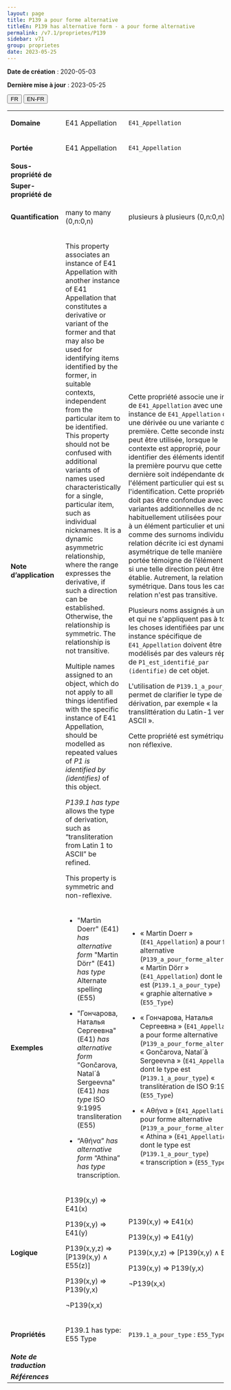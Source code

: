 ```yaml
---
layout: page
title: P139 a pour forme alternative
titleEn: P139 has alternative form - a pour forme alternative
permalink: /v7.1/proprietes/P139
sidebar: v71
group: proprietes
date: 2023-05-25
---
```


**Date de création** : 2020-05-03

**Dernière mise à jour** : 2023-05-25

<div class="lang-buttons">
 <button id="fr" class="activate">FR</button>
 <button id="en-fr">EN-FR</button>
</div>

<table>
<tbody>
<tr>
<td><strong>Domaine</strong></td>
<td class="en">
<p>E41 Appellation</p>
</td>
<td>
<p><code class="language-plaintext highlighter-rouge">E41_Appellation</code> </p>
</td>
</tr>
<tr>
<td><strong>Portée</strong></td>
<td class="en">
<p>E41 Appellation</p>
</td>
<td>
<p><code class="language-plaintext highlighter-rouge">E41_Appellation</code> </p>
</td>
</tr>
<tr>
<td><strong>Sous-propriété de</strong></td>
<td class="en">
</td>
<td>
</td>
</tr>
<tr>
<td><strong>Super-propriété de</strong></td>
<td class="en">
</td>
<td>
</td>
</tr>
<tr>
<td><strong>Quantification</strong></td>
<td class="en">
<p>many to many (0,n:0,n)</p>
</td>
<td>
<p>plusieurs à plusieurs (0,n:0,n)</p>
</td>
</tr>
<tr>
<td><strong>Note d’application</strong></td>
<td class="en">
<p>This property associates an instance of E41 Appellation with another instance of E41 Appellation that constitutes a derivative or variant of the former and that may also be used for identifying items identified by the former, in suitable contexts, independent from the particular item to be identified. This property should not be confused with additional variants of names used characteristically for a single, particular item, such as individual nicknames. It is a dynamic asymmetric relationship, where the range expresses the derivative, if such a direction can be established. Otherwise, the relationship is symmetric. The relationship is not transitive.</p>
<p>Multiple names assigned to an object, which do not apply to all things identified with the specific instance of E41 Appellation, should be modelled as repeated values of <em>P1 is identified by (identifies) </em>of this object.</p>
<p><em>P139.1 has type </em>allows the type of derivation, such as “transliteration from Latin 1 to ASCII” be refined.</p>
<p>This property is symmetric and non-reflexive. </p>
</td>
<td>
<p>Cette propriété associe une instance de <code class="language-plaintext highlighter-rouge">E41_Appellation</code> avec une autre instance de <code class="language-plaintext highlighter-rouge">E41_Appellation</code> qui est une dérivée ou une variante de la première. Cette seconde instance peut être utilisée, lorsque le contexte est approprié, pour identifier des éléments identifiés par la première pourvu que cette dernière soit indépendante de l'élément particulier qui est sujet de l'identification. Cette propriété ne doit pas être confondue avec des variantes additionnelles de noms habituellement utilisées pour référer à un élément particulier et unique comme des surnoms individuels. La relation décrite ici est dynamique et asymétrique de telle manière que la portée témoigne de l’élément dérivé si une telle direction peut être établie. Autrement, la relation est symétrique. Dans tous les cas, la relation n'est pas transitive. </p>
<p>Plusieurs noms assignés à un objet et qui ne s'appliquent pas à toutes les choses identifiées par une instance spécifique de <code class="language-plaintext highlighter-rouge">E41_Appellation</code> doivent être modélisés par des valeurs répétées de <code class="language-plaintext highlighter-rouge">P1_est_identifié_par (identifie)</code> de cet objet. </p>
<p>L'utilisation de <code class="language-plaintext highlighter-rouge">P139.1_a_pour_type</code> permet de clarifier le type de la dérivation, par exemple « la translittération du Latin-1 vers ASCII ». </p>
<p>Cette propriété est symétrique et non réflexive. </p>
</td>
</tr>
<tr>
<td><strong>Exemples</strong></td>
<td class="en">
<ul>
<li><p>"Martin Doerr" (E41) <em>has alternative form</em> "Martin Dörr" (E41) <em>has type</em> Alternate spelling (E55)</p>
</li>
<li><p>"Гончарова, Наталья Сергеевна" (E41) <em>has alternative form</em> "Gončarova, Natal´â Sergeevna" (E41) <em>has type</em> ISO 9:1995 transliteration (E55)</p>
</li>
<li><p>“Αθήνα” <em>has alternative form</em> “Athina” <em>has type</em> transcription.</p>
</li>
</ul>
</td>
<td>
<ul>
<li><p>« Martin Doerr » (<code class="language-plaintext highlighter-rouge">E41_Appellation</code>) a pour forme alternative (<code class="language-plaintext highlighter-rouge">P139_a_pour_forme_alternative</code>) « Martin Dörr » (<code class="language-plaintext highlighter-rouge">E41_Appellation</code>) dont le type est (<code class="language-plaintext highlighter-rouge">P139.1_a_pour_type</code>) « graphie alternative » (<code class="language-plaintext highlighter-rouge">E55_Type</code>)</p>
</li>
<li><p>« Гончарова, Наталья Сергеевна » (<code class="language-plaintext highlighter-rouge">E41_Appellation</code>) a pour forme alternative (<code class="language-plaintext highlighter-rouge">P139_a_pour_forme_alternative</code>) « Gončarova, Natal´â Sergeevna » (<code class="language-plaintext highlighter-rouge">E41_Appellation</code>) dont le type est (<code class="language-plaintext highlighter-rouge">P139.1_a_pour_type</code>) « translitération de ISO 9:1995 » (<code class="language-plaintext highlighter-rouge">E55_Type</code>)</p>
</li>
<li><p>« Αθήνα » (<code class="language-plaintext highlighter-rouge">E41_Appellation</code>) a pour forme alternative (<code class="language-plaintext highlighter-rouge">P139_a_pour_forme_alternative</code>) « Athina » (<code class="language-plaintext highlighter-rouge">E41_Appellation</code>) dont le type est (<code class="language-plaintext highlighter-rouge">P139.1_a_pour_type</code>) « transcription » (<code class="language-plaintext highlighter-rouge">E55_Type</code>)</p>
</li>
</ul>
</td>
</tr>
<tr>
<td><strong>Logique</strong></td>
<td class="en">
<p>P139(x,y) ⇒ E41(x)</p>
<p>P139(x,y) ⇒ E41(y)</p>
<p>P139(x,y,z) ⇒ [P139(x,y) ∧ E55(z)]</p>
<p>P139(x,y) ⇒ P139(y,x)</p>
<p>¬P139(x,x)</p>
</td>
<td>
<p>P139(x,y) ⇒ E41(x)</p>
<p>P139(x,y) ⇒ E41(y)</p>
<p>P139(x,y,z) ⇒ [P139(x,y) ∧ E55(z)]</p>
<p>P139(x,y) ⇒ P139(y,x)</p>
<p>¬P139(x,x)</p>
</td>
</tr>
<tr>
<td><strong>Propriétés</strong></td>
<td class="en">
<p>P139.1 has type: E55 Type</p>
</td>
<td>
<p><code class="language-plaintext highlighter-rouge">P139.1_a_pour_type</code> : <code class="language-plaintext highlighter-rouge">E55_Type</code></p>
</td>
</tr>
<tr>
<td><strong><em>Note de traduction</em></strong></td>
<td colspan="2">
</td>
</tr>
<tr>
<td><strong><em>Références</em></strong></td>
<td colspan="2">
</td>
</tr>
</tbody>
</table>
